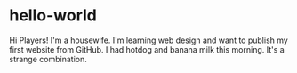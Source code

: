# hello-world

Hi Players!
I'm a housewife.
I'm learning web design and want to publish my first website from GitHub.
I had hotdog and banana milk this morning. It's a strange combination.
